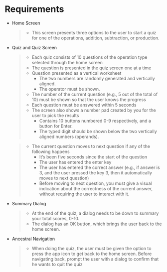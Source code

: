 # Requirements
  - Home Screen
    >    - This screen presents three options to the user to start a quiz for one of the operations, addition, subtraction, or production.

- Quiz and Quiz Screen
    > - Each quiz consists of 10 questions of the operation type selected through the home screen
    >  - The question is presented in the quiz screen one at a time
    >  - Question presented as a vertical worksheet
    >      -    The two numbers are randomly generated and vertically aligned.
    >      -  The operator must be shown.
    >  -  The number of the current question (e.g., 5 out of the total of 10) must be shown so that the user knows the progress
    >   - Each question must be answered within 5 seconds
    >   - The screen also shows a number pad created by you for the user to pick the results
    >       -   Contains 10 buttons numbered 0-9 respectively, and a button for Enter.
    >       -   The typed digit should be shown below the two vertically aligned numbers (operands).

    > - The current question moves to next question if any of the following happens
    >   -  It’s been five seconds since the start of the question
    >   -  The user has entered the enter key
    >   -   The user has entered the correct answer (e.g., if answer is 3, and the user pressed the key 3, then it automatically moves to next question)
    >   -  Before moving to next question, you must give a visual indication about the correctness of the current answer, without requiring the user to interact with it.
- Summary Dialog
    >   - At the end of the quiz, a dialog needs to be down to summary your total scores, 0-10.
    >   - The dialog has an OK button, which brings the user back to the home screen.
- Ancestral Navigation
    >   - When doing the quiz, the user must be given the option to press the app icon to get back to the home screen. Before navigating back, prompt the user with a dialog to confirm that he wants to quit the quiz
